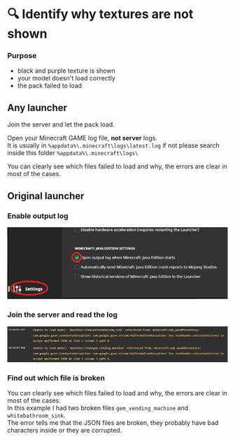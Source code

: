 # 🔍 Identify why textures are not shown

### Purpose

* black and purple texture is shown
* your model doesn't load correctly
* the pack failed to load

## Any launcher

Join the server and let the pack load.

Open your Minecraft GAME log file, **not server** logs.\
It is usually in `%appdata%\.minecraft\logs\latest.log` if not please search inside this folder `%appdata%\.minecraft\logs\`

You can clearly see which files failed to load and why, the errors are clear in most of the cases.

## Original launcher

### Enable output log

![](<../.gitbook/assets/immagine (135).png>)

### Join the server and read the log

![](<../.gitbook/assets/immagine (136) (1) (1) (1) (1) (1) (1) (1) (1) (1) (1) (1) (1) (1) (1).png>)

### Find out which file is broken

You can clearly see which files failed to load and why, the errors are clear in most of the cases.\
In this example I had two broken files `gem_vending_machine` and `whitebathroom_sink`.\
The error tells me that the JSON files are broken, they probably have bad characters inside or they are corrupted.
